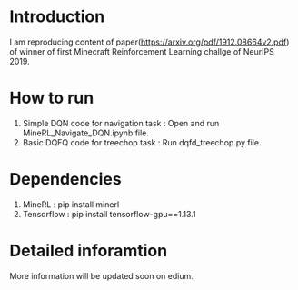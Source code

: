 # Introduction
I am reproducing content of paper(https://arxiv.org/pdf/1912.08664v2.pdf) of winner of first Minecraft Reinforcement Learning challge of NeurIPS 2019.

# How to run 
1. Simple DQN code for navigation task : Open and run MineRL_Navigate_DQN.ipynb file.
2. Basic DQFQ code for treechop task : Run dqfd_treechop.py file.

# Dependencies
1. MineRL : pip install minerl
2. Tensorflow : pip install tensorflow-gpu==1.13.1

# Detailed inforamtion
More information will be updated soon on edium.
